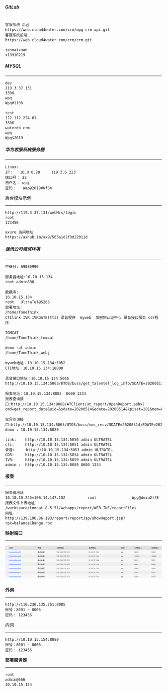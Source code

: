 ##### GitLab

```

客服系统 后台
https://web.cloud4water.com/crm/wpg-crm-api.git
客服系统前端
https://web.cloud4water.com/crm/crm.git

zannaixuan
x19910219
```

##### MYSQL

---

```
dev
119.3.37.131
3306
wpg
Wpg#1108

test
122.112.224.61
3306
waterdb_crm
wpg
Wpg$2019

```

##### 华为客服系统服务器

---

```
Linux: 
IP：   10.0.0.28     119.3.6.223
端口号： 22
用户名： wpg
密码：   Wap@2019#KfSm
```

后台模块示例

---

```
http://119.3.37.131/webMis/login
root
123456
```

[后台模块示例]: http://119.3.37.131/webMis/login

```
axure 访问地址
https://axhub.im/ax9/563a1d2f3d22011d
```

##### 强讯公司测试环境

---

```
中继号: 69080990

服务器地址:10.10.15.134
root admin888

数据库:
10.10.15.134
root   UltraTel@5266
部署地址:
/home/ToneThink
CTIlink IVR IVRGATE(tts) 录音程序  myweb  加密狗认证中心 录音接口服务 cdr程序

TOMCAT
/home/ToneThink_tomcat

demo rpt admin 
/home/ToneThink_webj

myweb地址：10.10.15.134:5052
CTI地址：10.10.15.134:18000

录音接口地址：10.10.15.134:5065
http://10.10.15.134:5065/UTOS/buss/get_talentel_log_info/SDATE=20200511;EDATE=20200514;CALLER=;EXT=;CALLID=;GHID=;

报表地址：10.10.15.134:8088  8600 1234
报表查询接口:http://10.10.15.134:8088/ATClient/ut_report/OpenReport.ashx?cmd=get_report_data&uid=&sdate=20200514&edate=20200514&kpiset=201&mem=&filter_ex=&xtype=68

留言查询接口:http://10.10.15.134:5065/UTOS/buss/vms_recv/SDATE=20200514;EDATE=20200515;CALLER=;GHID=;
demo : 10.10.15.134:8080

link:    http://10.10.15.134:5050 admin ULTRATEL
cti:     http://10.10.15.134:5051 admin ULTRATEL
录音:     http://10.10.15.134:5053 admin ULTRATEL
CDR:     http://10.10.15.134:5054 admin ULTRATEL
IVR:     http://10.10.15.134:5059 admin ULTRATEL
admin :  http://10.10.15.134:8089 8600 1234
```

#### 报表

---

```
服务器地址
10.10.10.245=106.14.147.152          root                Wpg@dmin2)!8
报表文件上传地址
/workspace/tomcat-8.5.51/webapps/report/WEB-INF/reportFiles
网址
http://139.196.86.193/report/reportJsp/showReport.jsp?rpx=balanceChange.rpx
```

**映射端口**

---

![image-20200810110308712](image-20200810110308712.png)

**外网**

---

```
http://116.236.135.251:8085
账号：8001 ~ 8006
密码： 123456
```

内网

---

```
http://10.10.15.154:8080
账号：8001 ~ 8006
密码： 123456
```

**部署服务器**

---

```
root
admin@666
10.10.15.154
```

